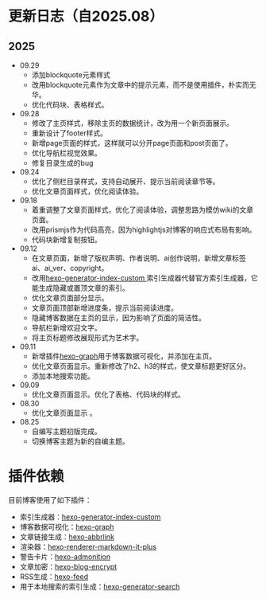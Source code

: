 # 更新日志（自2025.08）

## 2025
- 09.29
	- 添加blockquote元素样式
	- 改用blockquote元素作为文章中的提示元素，而不是使用插件，朴实而无华。
	- 优化代码块、表格样式。
- 09.28
	- 修改了主页样式，移除主页的数据统计，改为用一个新页面展示。
	- 重新设计了footer样式。
	- 新增page页面的样式，这样就可以分开page页面和post页面了。
	- 优化导航栏视觉效果。
	- 修复目录生成的bug
- 09.24
	- 优化了侧栏目录样式，支持自动展开、提示当前阅读章节等。
	- 优化文章页面样式，优化阅读体验。
- 09.18
	- 着重调整了文章页面样式，优化了阅读体验，调整思路为模仿wiki的文章页面。
	- 改用prismjs作为代码高亮，因为highlightjs对博客的响应式布局有影响。
	- 代码块新增复制按钮。
- 09.12
	- 在文章页面，新增了版权声明、作者说明、ai创作说明，新增文章标签 ai、ai_ver、copyright。
	- 改用[hexo-generator-index-custom ](https://github.com/im0o/hexo-generator-index-custom)索引生成器代替官方索引生成器，它能生成隐藏或置顶文章的索引。
	- 优化文章页面部分显示。
	- 文章页面顶部新增进度条，提示当前阅读进度。
	- 隐藏博客数据在主页的显示，因为影响了页面的简洁性。
	- 导航栏新增欢迎文字。
	- 将主页标题修改展现形式为艺术字。
- 09.11
	- 新增插件[hexo-graph](https://github.com/codepzj/hexo-graph)用于博客数据可视化，并添加在主页。
	- 优化文章页面显示。重新修改了h2、h3的样式，使文章标题更好区分。
	- 添加本地搜索功能。
- 09.09
	- 优化文章页面显示。优化了表格、代码块的样式。
- 08.30
	- 优化文章页面显示 。
- 08.25 
	- 自编写主题初版完成。
	- 切换博客主题为新的自编主题。

# 插件依赖

目前博客使用了如下插件：
- 索引生成器：[hexo-generator-index-custom ](https://github.com/im0o/hexo-generator-index-custom)
- 博客数据可视化：[hexo-graph](https://github.com/codepzj/hexo-graph)
- 文章链接生成：[hexo-abbrlink](https://github.com/ohroy/hexo-abbrlink)
- 渲染器：[hexo-renderer-markdown-it-plus](https://github.com/CHENXCHEN/hexo-renderer-markdown-it-plus)
- 警告卡片：[hexo-admonition](https://github.com/lxl80/hexo-admonition)
- 文章加密：[hexo-blog-encrypt](https://github.com/D0n9X1n/hexo-blog-encrypt)
- RSS生成：[hexo-feed](https://github.com/sergeyzwezdin/hexo-feed)
- 用于本地搜索的索引生成：[hexo-generator-search](https://github.com/wzpan/hexo-generator-search)
